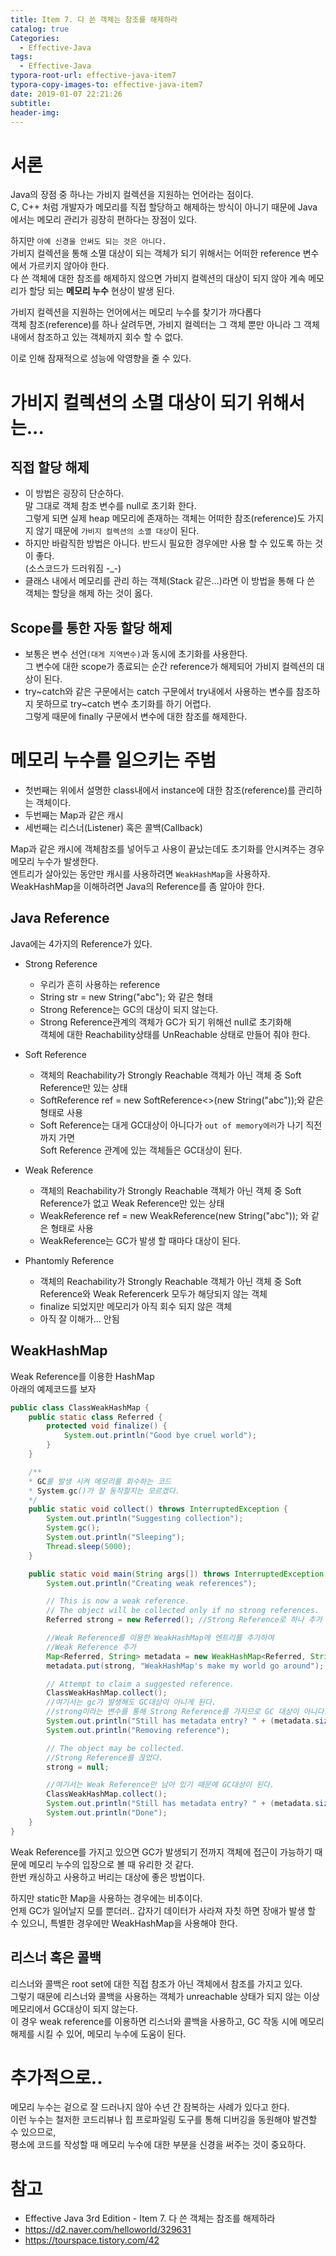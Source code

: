 ```yaml
---
title: Item 7. 다 쓴 객체는 참조를 해제하라
catalog: true
Categories:
  - Effective-Java
tags:
  - Effective-Java
typora-root-url: effective-java-item7
typora-copy-images-to: effective-java-item7
date: 2019-01-07 22:21:26
subtitle:
header-img:
---
```


# 서론
Java의 장점 중 하나는 가비지 컬렉션을 지원하는 언어라는 점이다.  
C, C++ 처럼 개발자가 메모리를 직접 할당하고 해제하는 방식이 아니기 때문에 Java에서는 메모리 관리가 굉장히 편하다는 장점이 있다.

하지만 `아예 신경을 안써도 되는 것은 아니다.`  
가비지 컬렉션을 통해 소멸 대상이 되는 객체가 되기 위해서는 어떠한 reference 변수에서 가르키지 않아야 한다.  
다 쓴 객체에 대한 참조를 해제하지 않으면 가비지 컬렉션의 대상이 되지 않아 계속 메모리가 할당 되는 **메모리 누수** 현상이 발생 된다.

가비지 컬렉션을 지원하는 언어에서는 메모리 누수를 찾기가 까다롭다  
객체 참조(reference)를 하나 살려두면, 가비지 컬렉터는 그 객체 뿐만 아니라 그 객체 내에서 참조하고 있는 객체까지 회수 할 수 없다.

이로 인해 잠재적으로 성능에 악영향을 줄 수 있다.

# 가비지 컬렉션의 소멸 대상이 되기 위해서는...
## 직접 할당 해제
* 이 방법은 굉장히 단순하다.  
말 그대로 객체 참조 변수를 null로 초기화 한다.  
그렇게 되면 실제 heap 메모리에 존재하는 객체는 어떠한 참조(reference)도 가지지 않기 때문에
  `가비지 컬렉션의 소멸 대상`이 된다.
* 하지만 바람직한 방법은 아니다. 반드시 필요한 경우에만 사용 할 수 있도록 하는 것이 좋다.  
(소스코드가 드러워짐 -_-)
* 클래스 내에서 메모리를 관리 하는 객체(Stack 같은...)라면 이 방법을 통해 다 쓴 객체는 할당을 해제 하는 것이 옳다.

## Scope를 통한 자동 할당 해제
* 보통은 변수 선언`(대게 지역변수)`과 동시에 초기화를 사용한다.  
그 변수에 대한 scope가 종료되는 순간 reference가 해제되어 가비지 컬렉션의 대상이 된다.
* try~catch와 같은 구문에서는 catch 구문에서 try내에서 사용하는 변수를 참조하지 못하므로
  try~catch 변수 초기화를 하기 어렵다.  
  그렇게 때문에 finally 구문에서 변수에 대한 참조를 해제한다.

# 메모리 누수를 일으키는 주범
* 첫번째는 위에서 설명한 class내에서 instance에 대한 참조(reference)를 관리하는 객체이다.
* 두번째는 Map과 같은 캐시
* 세번째는 리스너(Listener) 혹은 콜백(Callback)


Map과 같은 캐시에 객체참조를 넣어두고 사용이 끝났는데도 초기화를 안시켜주는 경우 메모리 누수가 발생한다.  
엔트리가 살아있는 동안만 캐시를 사용하려면 `WeakHashMap`을 사용하자.  
WeakHashMap을 이해하려면 Java의 Reference를 좀 알아야 한다.

## Java Reference 
Java에는 4가지의 Reference가 있다.
* Strong Reference
  * 우리가 흔히 사용하는 reference
  * String str = new String("abc"); 와 같은 형태
  * Strong Reference는 GC의 대상이 되지 않는다. 
  * Strong Reference관계의 객체가 GC가 되기 위해선 null로 초기화해  
  객체에 대한 Reachability상태를 UnReachable 상태로 만들어 줘야 한다.

* Soft Reference
  * 객체의 Reachability가 Strongly Reachable 객체가 아닌 객체 중 Soft Reference만 있는 상태
  * SoftReference<Class> ref = new SoftReference<>(new String("abc"));와 같은 형태로 사용
  * Soft Reference는 대게 GC대상이 아니다가 `out of memory에러`가 나기 직전까지 가면  
  Soft Reference 관계에 있는 객체들은 GC대상이 된다.

* Weak Reference
  * 객체의 Reachability가 Strongly Reachable 객체가 아닌 객체 중 Soft Reference가 없고 Weak Reference만 있는 상태
  * WeakReference<Class> ref = new WeakReference<Class>(new String("abc")); 와 같은 형태로 사용
  * WeakReference는 GC가 발생 할 때마다 대상이 된다.

* Phantomly Reference
  * 객체의 Reachability가 Strongly Reachable 객체가 아닌 객체 중 Soft Reference와 Weak Referencerk 모두가 해당되지 않는 객체
  * finalize 되었지만 메모리가 아직 회수 되지 않은 객체
  * 아직 잘 이해가... 안됨

## WeakHashMap 
Weak Reference를 이용한 HashMap  
아래의 예제코드를 보자
```java
public class ClassWeakHashMap {
    public static class Referred {
        protected void finalize() {
            System.out.println("Good bye cruel world");
        }
    }

    /**
    * GC를 발생 시켜 메모리를 회수하는 코드
    * System.gc()가 잘 동작할지는 모르겠다.
    */
    public static void collect() throws InterruptedException {
        System.out.println("Suggesting collection");
        System.gc();
        System.out.println("Sleeping");
        Thread.sleep(5000);
    }

    public static void main(String args[]) throws InterruptedException {
        System.out.println("Creating weak references");

        // This is now a weak reference. 
        // The object will be collected only if no strong references. 
        Referred strong = new Referred(); //Strong Reference로 하나 추가

        //Weak Reference를 이용한 WeakHashMap에 엔트리를 추가하여
        //Weak Reference 추가
        Map<Referred, String> metadata = new WeakHashMap<Referred, String>();
        metadata.put(strong, "WeakHashMap's make my world go around");

        // Attempt to claim a suggested reference. 
        ClassWeakHashMap.collect();
        //여기서는 gc가 발생해도 GC대상이 아니게 된다.
        //strong이라는 변수를 통해 Strong Reference를 가지므로 GC 대상이 아니다.
        System.out.println("Still has metadata entry? " + (metadata.size() == 1));
        System.out.println("Removing reference");

        // The object may be collected. 
        //Strong Reference를 끊었다.
        strong = null;

        //여기서는 Weak Reference만 남아 있기 때문에 GC대상이 된다.
        ClassWeakHashMap.collect();
        System.out.println("Still has metadata entry? " + (metadata.size() == 1));
        System.out.println("Done");
    }
}
```

Weak Reference를 가지고 있으면 GC가 발생되기 전까지 객체에 접근이 가능하기 때문에 메모리 누수의 입장으로 볼 때 유리한 것 같다.  
한번 캐싱하고 사용하고 버리는 대상에 좋은 방법이다.

하지만 static한 Map을 사용하는 경우에는 비추이다.  
언제 GC가 일어날지 모를 뿐더러.. 갑자기 데이터가 사라져 자칫 하면 장애가 발생 할 수 있으니,
특별한 경우에만 WeakHashMap을 사용해야 한다.

## 리스너 혹은 콜백
리스너와 콜백은 root set에 대한 직접 참조가 아닌 객체에서 참조를 가지고 있다.  
그렇기 때문에 리스너와 콜백을 사용하는 객체가 unreachable 상태가 되지 않는 이상 메모리에서 GC대상이 되지 않는다.  
이 경우 weak reference를 이용하면 리스너와 콜백을 사용하고, GC 작동 시에 메모리 해제를 시킬 수 있어, 메모리 누수에 도움이 된다.



# 추가적으로..
메모리 누수는 겉으로 잘 드러나지 않아 수년 간 잠복하는 사례가 있다고 한다.  
이런 누수는 철저한 코드리뷰나 힙 프로파일링 도구를 통해 디버깅을 동원해야 발견할 수 있으므로,  
평소에 코드를 작성할 때 메모리 누수에 대한 부분을 신경을 써주는 것이 중요하다.

# 참고
* Effective Java 3rd Edition - Item 7. 다 쓴 객체는 참조를 해제하라
* https://d2.naver.com/helloworld/329631
* https://tourspace.tistory.com/42